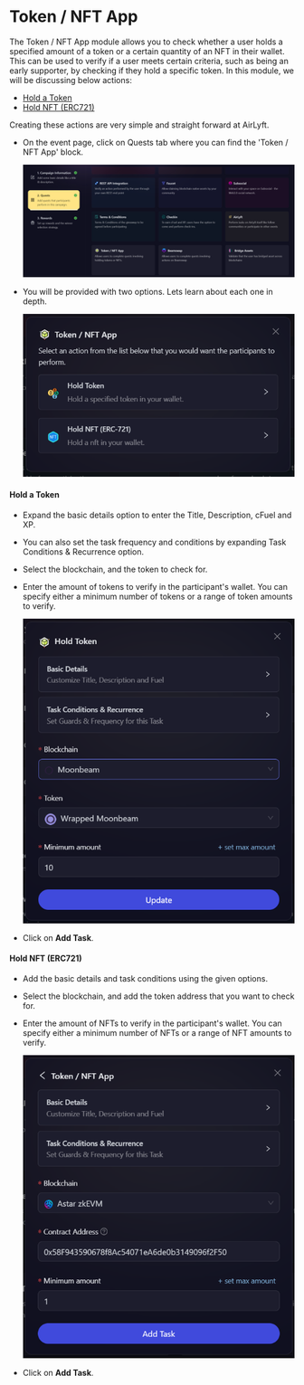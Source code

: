 # Token / NFT App

The Token / NFT App module allows you to check whether a user holds a specified amount of a token or a certain quantity of an NFT in their wallet. This can be used to verify if a user meets certain criteria, such as being an early supporter, by checking if they hold a specific token. In this module, we will be discussing below actions:

- [Hold a Token](#hold-a-token)
- [Hold NFT (ERC721)](#hold-nft-erc721)

Creating these actions are very simple and straight forward at AirLyft.

- On the event page, click on Quests tab where you can find the 'Token / NFT App' block.

  ![Token / NFT App](../../images/TokenNFTMain.png)

- You will be provided with two options. Lets learn about each one in depth.

  ![Token / NFT App Options](../../images/TokenNFTOptions.png)

#### Hold a Token

- Expand the basic details option to enter the Title, Description, cFuel and XP.
- You can also set the task frequency and conditions by expanding Task Conditions & Recurrence option.
- Select the blockchain, and the token to check for.
- Enter the amount of tokens to verify in the participant's wallet. You can specify either a minimum number of tokens or a range of token amounts to verify.

  ![Hold a token](../../images/HoldToken.png)

- Click on **Add Task**.

#### Hold NFT (ERC721)

- Add the basic details and task conditions using the given options.
- Select the blockchain, and add the token address that you want to check for.
- Enter the amount of NFTs to verify in the participant's wallet. You can specify either a minimum number of NFTs or a range of NFT amounts to verify.

  ![Hold NFT (ERC721)](../../images/HoldNFT.png)

- Click on **Add Task**.
